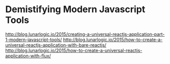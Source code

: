 # Demistifying Modern Javascript Tools
http://blog.lunarlogic.io/2015/creating-a-universal-reactjs-application-part-1-modern-javascript-tools/
http://blog.lunarlogic.io/2015/how-to-create-a-universal-reactjs-application-with-bare-reactjs/
http://blog.lunarlogic.io/2015/how-to-create-a-universal-reactjs-application-with-flux/
